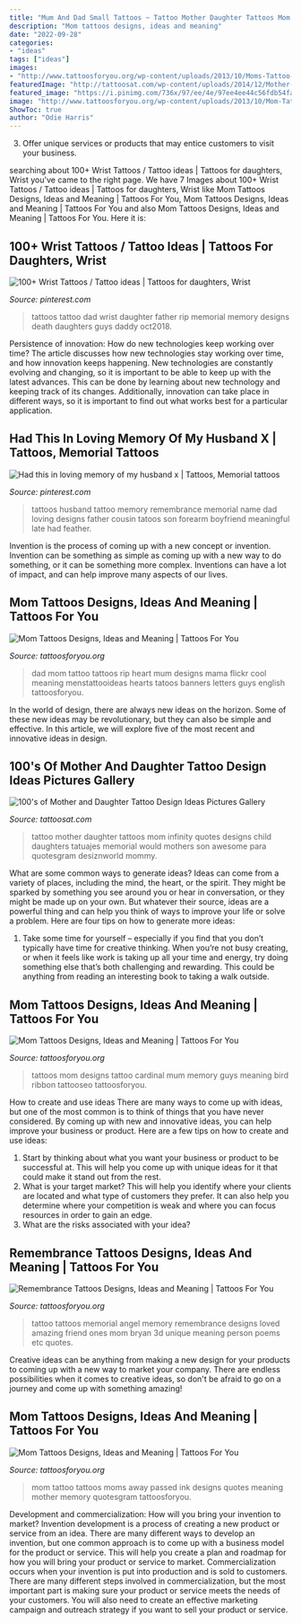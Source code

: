 ```yaml
---
title: "Mum And Dad Small Tattoos ~ Tattoo Mother Daughter Tattoos Mom Infinity Quotes Designs Child Daughters Tatuajes Memorial Would Mothers Son Awesome Para Quotesgram Desiznworld Mommy"
description: "Mom tattoos designs, ideas and meaning"
date: "2022-09-28"
categories:
- "ideas"
tags: ["ideas"]
images:
- "http://www.tattoosforyou.org/wp-content/uploads/2013/10/Moms-Tattoo-Ink-1024x757.jpg"
featuredImage: "http://tattoosat.com/wp-content/uploads/2014/12/Mother-and-Daughter-5.jpg"
featured_image: "https://i.pinimg.com/736x/97/ee/4e/97ee4ee44c56fdb54fa6535d492b5256--in-loving-memory-tattoos-memorial-tattoos.jpg"
image: "http://www.tattoosforyou.org/wp-content/uploads/2013/10/Mom-Tattoos-For-Men.jpg"
ShowToc: true
author: "Odie Harris"
---
```



3. Offer unique services or products that may entice customers to visit your business.

	

		
searching about 100+ Wrist Tattoos / Tattoo ideas | Tattoos for daughters, Wrist you've came to the right page. We have 7 Images about 100+ Wrist Tattoos / Tattoo ideas | Tattoos for daughters, Wrist like Mom Tattoos Designs, Ideas and Meaning | Tattoos For You, Mom Tattoos Designs, Ideas and Meaning | Tattoos For You and also Mom Tattoos Designs, Ideas and Meaning | Tattoos For You. Here it is:
		
    
## 100+ Wrist Tattoos / Tattoo Ideas | Tattoos For Daughters, Wrist

<img loading=lazy src="https://i.pinimg.com/736x/87/60/33/876033730feafb1f201a7e92096bee8e.jpg" onerror="this.onerror=null;this.src='https://tse3.mm.bing.net/th?id=OIP.pJhJrKzzjd1P4WEZAwVVoQHaHa&amp;pid=15.1';" alt="100+ Wrist Tattoos / Tattoo ideas | Tattoos for daughters, Wrist">

_Source: pinterest.com_

>tattoos tattoo dad wrist daughter father rip memorial memory designs death daughters guys daddy oct2018. 

	

Persistence of innovation: How do new technologies keep working over time?
The article discusses how new technologies stay working over time, and how innovation keeps happening. New technologies are constantly evolving and changing, so it is important to be able to keep up with the latest advances. This can be done by learning about new technology and keeping track of its changes. Additionally, innovation can take place in different ways, so it is important to find out what works best for a particular application.

    
## Had This In Loving Memory Of My Husband X | Tattoos, Memorial Tattoos

<img loading=lazy src="https://i.pinimg.com/736x/97/ee/4e/97ee4ee44c56fdb54fa6535d492b5256--in-loving-memory-tattoos-memorial-tattoos.jpg" onerror="this.onerror=null;this.src='https://tse4.mm.bing.net/th?id=OIP.jVnCBf-SxzX35RYpN_faWwHaJ4&amp;pid=15.1';" alt="Had this in loving memory of my husband x | Tattoos, Memorial tattoos">

_Source: pinterest.com_

>tattoos husband tattoo memory remembrance memorial name dad loving designs father cousin tatoos son forearm boyfriend meaningful late had feather. 

	

Invention is the process of coming up with a new concept or invention. Invention can be something as simple as coming up with a new way to do something, or it can be something more complex. Inventions can have a lot of impact, and can help improve many aspects of our lives.

    
## Mom Tattoos Designs, Ideas And Meaning | Tattoos For You

<img loading=lazy src="http://www.tattoosforyou.org/wp-content/uploads/2013/10/Mom-and-Dad-Tattoo.jpg" onerror="this.onerror=null;this.src='https://tse3.mm.bing.net/th?id=OIP.ktlQLP5SIXVA_3d7kWIJDgHaJ4&amp;pid=15.1';" alt="Mom Tattoos Designs, Ideas and Meaning | Tattoos For You">

_Source: tattoosforyou.org_

>dad mom tattoo tattoos rip heart mum designs mama flickr cool meaning menstattooideas hearts tatoos banners letters guys english tattoosforyou. 

	

In the world of design, there are always new ideas on the horizon. Some of these new ideas may be revolutionary, but they can also be simple and effective. In this article, we will explore five of the most recent and innovative ideas in design.

    
## 100&#039;s Of Mother And Daughter Tattoo Design Ideas Pictures Gallery

<img loading=lazy src="http://tattoosat.com/wp-content/uploads/2014/12/Mother-and-Daughter-5.jpg" onerror="this.onerror=null;this.src='https://tse1.mm.bing.net/th?id=OIP.rNomLPn84yYbiiGLvZiwXgHaJ4&amp;pid=15.1';" alt="100&#039;s of Mother and Daughter Tattoo Design Ideas Pictures Gallery">

_Source: tattoosat.com_

>tattoo mother daughter tattoos mom infinity quotes designs child daughters tatuajes memorial would mothers son awesome para quotesgram desiznworld mommy. 

	

What are some common ways to generate ideas?
Ideas can come from a variety of places, including the mind, the heart, or the spirit. They might be sparked by something you see around you or hear in conversation, or they might be made up on your own. But whatever their source, ideas are a powerful thing and can help you think of ways to improve your life or solve a problem. Here are four tips on how to generate more ideas: 
1. Take some time for yourself – especially if you find that you don’t typically have time for creative thinking. When you’re not busy creating, or when it feels like work is taking up all your time and energy, try doing something else that’s both challenging and rewarding. This could be anything from reading an interesting book to taking a walk outside. 

    
## Mom Tattoos Designs, Ideas And Meaning | Tattoos For You

<img loading=lazy src="http://www.tattoosforyou.org/wp-content/uploads/2013/10/Mom-Tattoos-For-Men.jpg" onerror="this.onerror=null;this.src='https://tse1.mm.bing.net/th?id=OIP.L3S7JZlE9ZeLXUglwl-sRwHaJ4&amp;pid=15.1';" alt="Mom Tattoos Designs, Ideas and Meaning | Tattoos For You">

_Source: tattoosforyou.org_

>tattoos mom designs tattoo cardinal mum memory guys meaning bird ribbon tattooseo tattoosforyou. 

	

How to create and use ideas
There are many ways to come up with ideas, but one of the most common is to think of things that you have never considered. By coming up with new and innovative ideas, you can help improve your business or product. Here are a few tips on how to create and use ideas: 
1. Start by thinking about what you want your business or product to be successful at. This will help you come up with unique ideas for it that could make it stand out from the rest. 
2. What is your target market? This will help you identify where your clients are located and what type of customers they prefer. It can also help you determine where your competition is weak and where you can focus resources in order to gain an edge. 
3. What are the risks associated with your idea?

    
## Remembrance Tattoos Designs, Ideas And Meaning | Tattoos For You

<img loading=lazy src="http://www.tattoosforyou.org/wp-content/uploads/2016/05/Remembrance-Tattoo.jpg" onerror="this.onerror=null;this.src='https://tse3.mm.bing.net/th?id=OIP.unOfN5zc_5z4Dl-O6DK96QHaJ4&amp;pid=15.1';" alt="Remembrance Tattoos Designs, Ideas and Meaning | Tattoos For You">

_Source: tattoosforyou.org_

>tattoo tattoos memorial angel memory remembrance designs loved amazing friend ones mom bryan 3d unique meaning person poems etc quotes. 

	

Creative ideas can be anything from making a new design for your products to coming up with a new way to market your company. There are endless possibilities when it comes to creative ideas, so don't be afraid to go on a journey and come up with something amazing!

    
## Mom Tattoos Designs, Ideas And Meaning | Tattoos For You

<img loading=lazy src="http://www.tattoosforyou.org/wp-content/uploads/2013/10/Moms-Tattoo-Ink-1024x757.jpg" onerror="this.onerror=null;this.src='https://tse3.mm.bing.net/th?id=OIP.BgliRRlNYpEeR0xvUpM6RwHaFe&amp;pid=15.1';" alt="Mom Tattoos Designs, Ideas and Meaning | Tattoos For You">

_Source: tattoosforyou.org_

>mom tattoo tattoos moms away passed ink designs quotes meaning mother memory quotesgram tattoosforyou. 

	

Development and commercialization: How will you bring your invention to market?
Invention development is a process of creating a new product or service from an idea. There are many different ways to develop an invention, but one common approach is to come up with a business model for the product or service. This will help you create a plan and roadmap for how you will bring your product or service to market.
 Commercialization occurs when your invention is put into production and is sold to customers. There are many different steps involved in commercialization, but the most important part is making sure your product or service meets the needs of your customers. You will also need to create an effective marketing campaign and outreach strategy if you want to sell your product or service.

